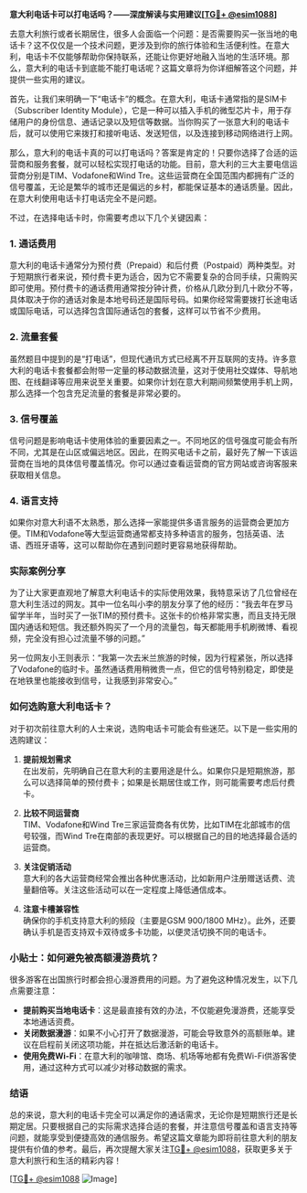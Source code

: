 **意大利电话卡可以打电话吗？——深度解读与实用建议[[TG💪+ @esim1088](https://t.me/s/esim1088)]**

去意大利旅行或者长期居住，很多人会面临一个问题：是否需要购买一张当地的电话卡？这不仅仅是一个技术问题，更涉及到你的旅行体验和生活便利性。在意大利，电话卡不仅能够帮助你保持联系，还能让你更好地融入当地的生活环境。那么，意大利的电话卡到底能不能打电话呢？这篇文章将为你详细解答这个问题，并提供一些实用的建议。

首先，让我们来明确一下“电话卡”的概念。在意大利，电话卡通常指的是SIM卡（Subscriber Identity Module），它是一种可以插入手机的微型芯片卡，用于存储用户的身份信息、通话记录以及短信等数据。当你购买了一张意大利的电话卡后，就可以使用它来拨打和接听电话、发送短信，以及连接到移动网络进行上网。

那么，意大利的电话卡真的可以打电话吗？答案是肯定的！只要你选择了合适的运营商和服务套餐，就可以轻松实现打电话的功能。目前，意大利的三大主要电信运营商分别是TIM、Vodafone和Wind Tre。这些运营商在全国范围内都拥有广泛的信号覆盖，无论是繁华的城市还是偏远的乡村，都能保证基本的通话质量。因此，在意大利使用电话卡打电话完全不是问题。

不过，在选择电话卡时，你需要考虑以下几个关键因素：

### 1. **通话费用**
意大利的电话卡通常分为预付费（Prepaid）和后付费（Postpaid）两种类型。对于短期旅行者来说，预付费卡更为适合，因为它不需要复杂的合同手续，只需购买即可使用。预付费卡的通话费用通常按分钟计费，价格从几欧分到几十欧分不等，具体取决于你的通话对象是本地号码还是国际号码。如果你经常需要拨打长途电话或国际电话，可以选择包含国际通话包的套餐，这样可以节省不少费用。

### 2. **流量套餐**
虽然题目中提到的是“打电话”，但现代通讯方式已经离不开互联网的支持。许多意大利的电话卡套餐都会附带一定量的移动数据流量，这对于使用社交媒体、导航地图、在线翻译等应用来说至关重要。如果你计划在意大利期间频繁使用手机上网，那么选择一个包含充足流量的套餐是非常必要的。

### 3. **信号覆盖**
信号问题是影响电话卡使用体验的重要因素之一。不同地区的信号强度可能会有所不同，尤其是在山区或偏远地区。因此，在购买电话卡之前，最好先了解一下该运营商在当地的具体信号覆盖情况。你可以通过查看运营商的官方网站或咨询客服来获取相关信息。

### 4. **语言支持**
如果你对意大利语不太熟悉，那么选择一家能提供多语言服务的运营商会更加方便。TIM和Vodafone等大型运营商通常都支持多种语言的服务，包括英语、法语、西班牙语等，这可以帮助你在遇到问题时更容易地获得帮助。

### 实际案例分享

为了让大家更直观地了解意大利电话卡的实际使用效果，我特意采访了几位曾经在意大利生活过的网友。其中一位名叫小李的朋友分享了他的经历：“我去年在罗马留学半年，当时买了一张TIM的预付费卡。这张卡的价格非常实惠，而且支持无限国内通话和短信。我还额外购买了一个月的流量包，每天都能用手机刷微博、看视频，完全没有担心过流量不够的问题。”

另一位网友小王则表示：“我第一次去米兰旅游的时候，因为行程紧张，所以选择了Vodafone的临时卡。虽然通话费用稍微贵一点，但它的信号特别稳定，即使是在地铁里也能接收到信号，让我感到非常安心。”

### 如何选购意大利电话卡？

对于初次前往意大利的人士来说，选购电话卡可能会有些迷茫。以下是一些实用的选购建议：

1. **提前规划需求**  
   在出发前，先明确自己在意大利的主要用途是什么。如果你只是短期旅游，那么可以选择简单的预付费卡；如果是长期居住或工作，则可能需要考虑后付费卡。

2. **比较不同运营商**  
   TIM、Vodafone和Wind Tre三家运营商各有优势，比如TIM在北部城市的信号较强，而Wind Tre在南部的表现更好。可以根据自己的目的地选择最合适的运营商。

3. **关注促销活动**  
   意大利的各大运营商经常会推出各种优惠活动，比如新用户注册赠送话费、流量翻倍等。关注这些活动可以在一定程度上降低通信成本。

4. **注意卡槽兼容性**  
   确保你的手机支持意大利的频段（主要是GSM 900/1800 MHz）。此外，还要确认手机是否支持双卡双待或多卡功能，以便灵活切换不同的电话卡。

### 小贴士：如何避免被高额漫游费坑？

很多游客在出国旅行时都会担心漫游费用的问题。为了避免这种情况发生，以下几点需要注意：

- **提前购买当地电话卡**：这是最直接有效的办法，不仅能避免漫游费，还能享受本地通话资费。
- **关闭数据漫游**：如果不小心打开了数据漫游，可能会导致意外的高额账单。建议在启程前关闭这项功能，并在抵达后激活新的电话卡。
- **使用免费Wi-Fi**：在意大利的咖啡馆、商场、机场等地都有免费Wi-Fi供游客使用，通过这种方式可以减少对移动数据的需求。

### 结语

总的来说，意大利的电话卡完全可以满足你的通话需求，无论你是短期旅行还是长期定居。只要根据自己的实际需求选择合适的套餐，并注意信号覆盖和语言支持等问题，就能享受到便捷高效的通信服务。希望这篇文章能为即将前往意大利的朋友提供有价值的参考。最后，再次提醒大家关注[TG💪+ @esim1088](https://t.me/s/esim1088)，获取更多关于意大利旅行和生活的精彩内容！

[[TG💪+ @esim1088](https://t.me/s/esim1088) ![Image](https://i.postimg.cc/4NQfJmqS/Snipaste-2025-05-13-00-14-12.png)]